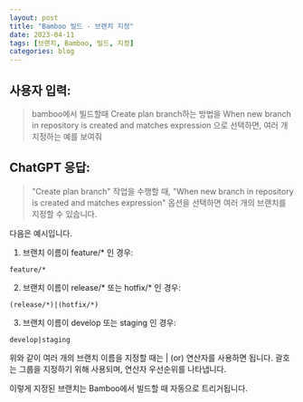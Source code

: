 ```yaml
---
layout: post
title: "Bamboo 빌드 - 브랜치 지정"
date: 2023-04-11
tags: [브랜치, Bamboo, 빌드, 지정]
categories: blog
---
```


## 사용자 입력:
> bamboo에서 빌드할때  Create plan branch하는 방법을 When new branch in repository is created and matches expression 으로 선택하면, 여러 개 지정하는 예를 보여줘

## ChatGPT 응답:
> "Create plan branch" 작업을 수행할 때, "When new branch in repository is created and matches expression" 옵션을 선택하면 여러 개의 브랜치를 지정할 수 있습니다. 

다음은 예시입니다. 

1. 브랜치 이름이 feature/* 인 경우:
```
feature/*
```

2. 브랜치 이름이 release/* 또는 hotfix/* 인 경우:
```
(release/*)|(hotfix/*)
```

3. 브랜치 이름이 develop 또는 staging 인 경우:
```
develop|staging
```

위와 같이 여러 개의 브랜치 이름을 지정할 때는 | (or) 연산자를 사용하면 됩니다. 괄호는 그룹을 지정하기 위해 사용되며, 연산자 우선순위를 나타냅니다. 

이렇게 지정된 브랜치는 Bamboo에서 빌드할 때 자동으로 트리거됩니다.

